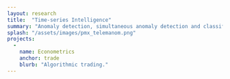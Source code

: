 ```yaml
---
layout: research
title:  "Time-series Intelligence"
summary: "Anomaly detection, simultaneous anomaly detection and classification. Structure anomaly detections"
splash: "/assets/images/pmx_telemanom.png"
projects:
  - 
    name: Econometrics
    anchor: trade
    blurb: "Algorithmic trading."
---
```





<!-- Notes

-->

  
